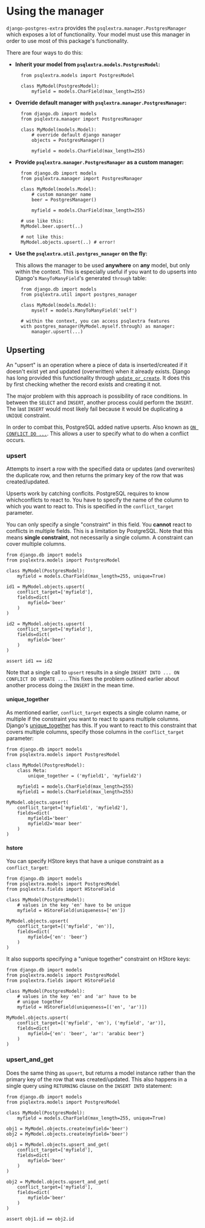 # Using the manager
`django-postgres-extra` provides the `psqlextra.manager.PostgresManager` which exposes a lot of functionality. Your model must use this manager in order to use most of this package's functionality.

There are four ways to do this:

* **Inherit your model from `psqlextra.models.PostgresModel`:**

        from psqlextra.models import PostgresModel

        class MyModel(PostgresModel):
            myfield = models.CharField(max_length=255)


* **Override default manager with `psqlextra.manager.PostgresManager`:**

        from django.db import models
        from psqlextra.manager import PostgresManager

        class MyModel(models.Model):
            # override default django manager
            objects = PostgresManager()

            myfield = models.CharField(max_length=255)


* **Provide `psqlextra.manager.PostgresManager` as a custom manager:**

        from django.db import models
        from psqlextra.manager import PostgresManager

        class MyModel(models.Model):
            # custom mananger name
            beer = PostgresManager()

            myfield = models.CharField(max_length=255)

        # use like this:
        MyModel.beer.upsert(..)

        # not like this:
        MyModel.objects.upsert(..) # error!

* **Use the `psqlextra.util.postgres_manager` on the fly:**

    This allows the manager to be used **anywhere** on **any** model, but only within the context. This is especially useful if you want to do upserts into Django's `ManyToManyField`'s generated `through` table:

        from django.db import models
        from psqlextra.util import postgres_manager

        class MyModel(models.Model):
            myself = models.ManyToManyField('self')

        # within the context, you can access psqlextra features
        with postgres_manager(MyModel.myself.through) as manager:
            manager.upsert(...)

## Upserting
An "upsert" is an operation where a piece of data is inserted/created if it doesn't exist yet and updated (overwritten) when it already exists. Django has long provided this functionality through [`update_or_create`](https://docs.djangoproject.com/en/1.10/ref/models/querysets/#update-or-create). It does this by first checking whether the record exists and creating it not.

The major problem with this approach is possibility of race conditions. In between the `SELECT` and `INSERT`, another process could perform the `INSERT`. The last `INSERT` would most likely fail because it would be duplicating a `UNIQUE` constraint.

In order to combat this, PostgreSQL added native upserts. Also known as [`ON CONFLICT DO ...`](https://www.postgresql.org/docs/9.5/static/sql-insert.html#SQL-ON-CONFLICT). This allows a user to specify what to do when a conflict occurs.

### upsert
Attempts to insert a row with the specified data or updates (and overwrites) the duplicate row, and then returns the primary key of the row that was created/updated.

Upserts work by catching conflcits. PostgreSQL requires to know whichconflicts to react to. You have to specify the name of the column to which you want to react to. This is specified in the `conflict_target` parameter.

You can only specify a single "constraint" in this field. You **cannot** react to conflicts in multiple fields. This is a limitation by PostgreSQL. Note that this means **single constraint**, not necessarily a single column. A constraint can cover multiple columns.

    from django.db import models
    from psqlextra.models import PostgresModel

    class MyModel(PostgresModel):
        myfield = models.CharField(max_length=255, unique=True)

    id1 = MyModel.objects.upsert(
        conflict_target=['myfield'],
        fields=dict(
            myfield='beer'
        )
    )

    id2 = MyModel.objects.upsert(
        conflict_target=['myfield'],
        fields=dict(
            myfield='beer'
        )
    )

    assert id1 == id2

Note that a single call to `upsert` results in a single `INSERT INTO ... ON CONFLICT DO UPDATE ...`. This fixes the problem outlined earlier about another process doing the `INSERT` in the mean time.

#### unique_together
As mentioned earlier, `conflict_target` expects a single column name, or multiple if the constraint you want to react to spans multiple columns. Django's [unique_together](https://docs.djangoproject.com/en/1.11/ref/models/options/#unique-together) has this. If you want to react to this constraint that covers multiple columns, specify those columns in the `conflict_target` parameter:

    from django.db import models
    from psqlextra.models import PostgresModel

    class MyModel(PostgresModel):
        class Meta:
            unique_together = ('myfield1', 'myfield2')

        myfield1 = models.CharField(max_length=255)
        myfield1 = models.CharField(max_length=255)

    MyModel.objects.upsert(
        conflict_target=['myfield1', 'myfield2'],
        fields=dict(
            myfield1='beer'
            myfield2='moar beer'
        )
    )

#### hstore
You can specify HStore keys that have a unique constraint as a `conflict_target`:

    from django.db import models
    from psqlextra.models import PostgresModel
    from psqlextra.fields import HStoreField

    class MyModel(PostgresModel):
        # values in the key 'en' have to be unique
        myfield = HStoreField(uniqueness=['en'])

    MyModel.objects.upsert(
        conflict_target=[('myfield', 'en')],
        fields=dict(
            myfield={'en': 'beer'}
        )
    )

It also supports specifying a "unique together" constraint on HStore keys:

    from django.db import models
    from psqlextra.models import PostgresModel
    from psqlextra.fields import HStoreField

    class MyModel(PostgresModel):
        # values in the key 'en' and 'ar' have to be
        # unique together
        myfield = HStoreField(uniqueness=[('en', 'ar')])

    MyModel.objects.upsert(
        conflict_target=[('myfield', 'en'), ('myfield', 'ar')],
        fields=dict(
            myfield={'en': 'beer', 'ar': 'arabic beer'}
        )
    )

### upsert_and_get
Does the same thing as `upsert`, but returns a model instance rather than the primary key of the row that was created/updated. This also happens in a single query using `RETURNING` clause on the `INSERT INTO` statement:

    from django.db import models
    from psqlextra.models import PostgresModel

    class MyModel(PostgresModel):
        myfield = models.CharField(max_length=255, unique=True)

    obj1 = MyModel.objects.create(myfield='beer')
    obj2 = MyModel.objects.create(myfield='beer')

    obj1 = MyModel.objects.upsert_and_get(
        conflict_target=['myfield'],
        fields=dict(
            myfield='beer'
        )
    )

    obj2 = MyModel.objects.upsert_and_get(
        conflict_target=['myfield'],
        fields=dict(
            myfield='beer'
        )
    )

    assert obj1.id == obj2.id
